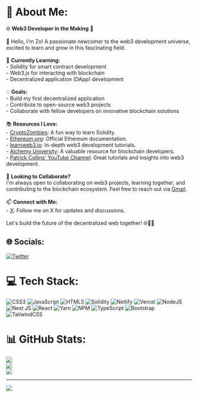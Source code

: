 # 💫 About Me:
🌐 **Web3 Developer in the Making** 🚀<br><br>👋 Hello, I'm Zo! A passionate newcomer to the web3 development universe, excited to learn and grow in this fascinating field.<br><br>🧠 **Currently Learning:**<br>- Solidity for smart contract development<br>- Web3.js for interacting with blockchain<br>- Decentralized application (DApp) development<br><br>💡 **Goals:**<br>- Build my first decentralized application<br>- Contribute to open-source web3 projects<br>- Collaborate with fellow developers on innovative blockchain solutions<br><br>📚 **Resources I Love:**<br>- [CryptoZombies](https://cryptozombies.io/): A fun way to learn Solidity.<br>- [Ethereum.org](https://ethereum.org/): Official Ethereum documentation.<br>- [learnweb3.io](https://learnweb3.io/): In-depth web3 development tutorials.<br>- [Alchemy University](https://alchemy.com/): A valuable resource for blockchain developers.<br>- [Patrick Collins' YouTube Channel](https://www.youtube.com/@PatrickAlphaC): Great tutorials and insights into web3 development.<br><br>🌟 **Looking to Collaborate?**<br>I'm always open to collaborating on web3 projects, learning together, and contributing to the blockchain ecosystem. Feel free to reach out via [Gmail](mailto:zo.lyons@gmail.com).<br><br>📫 **Connect with Me:**<br>- [X](https://x.com): Follow me on X for updates and discussions.<br><br>Let's build the future of the decentralized web together! 🌐🔗🚀


## 🌐 Socials:
[![Twitter](https://img.shields.io/badge/Twitter-%231DA1F2.svg?logo=Twitter&logoColor=white)](https://twitter.com/ZoLyons) 

# 💻 Tech Stack:
![CSS3](https://img.shields.io/badge/css3-%231572B6.svg?style=plastic&logo=css3&logoColor=white) ![JavaScript](https://img.shields.io/badge/javascript-%23323330.svg?style=plastic&logo=javascript&logoColor=%23F7DF1E) ![HTML5](https://img.shields.io/badge/html5-%23E34F26.svg?style=plastic&logo=html5&logoColor=white) ![Solidity](https://img.shields.io/badge/Solidity-%23363636.svg?style=plastic&logo=solidity&logoColor=white) ![Netlify](https://img.shields.io/badge/netlify-%23000000.svg?style=plastic&logo=netlify&logoColor=#00C7B7) ![Vercel](https://img.shields.io/badge/vercel-%23000000.svg?style=plastic&logo=vercel&logoColor=white) ![NodeJS](https://img.shields.io/badge/node.js-6DA55F?style=plastic&logo=node.js&logoColor=white) ![Next JS](https://img.shields.io/badge/Next-black?style=plastic&logo=next.js&logoColor=white) ![React](https://img.shields.io/badge/react-%2320232a.svg?style=plastic&logo=react&logoColor=%2361DAFB) ![Yarn](https://img.shields.io/badge/yarn-%232C8EBB.svg?style=plastic&logo=yarn&logoColor=white) ![NPM](https://img.shields.io/badge/NPM-%23000000.svg?style=plastic&logo=npm&logoColor=white) ![TypeScript](https://img.shields.io/badge/typescript-%23007ACC.svg?style=plastic&logo=typescript&logoColor=white) ![Bootstrap](https://img.shields.io/badge/bootstrap-%23563D7C.svg?style=plastic&logo=bootstrap&logoColor=white) ![TailwindCSS](https://img.shields.io/badge/tailwindcss-%2338B2AC.svg?style=plastic&logo=tailwind-css&logoColor=white)
# 📊 GitHub Stats:
![](https://github-readme-stats.vercel.app/api?username=Zo-L&theme=dark&hide_border=false&include_all_commits=true&count_private=true)<br/>
![](https://github-readme-streak-stats.herokuapp.com/?user=Zo-L&theme=dark&hide_border=false)<br/>
![](https://github-readme-stats.vercel.app/api/top-langs/?username=Zo-L&theme=dark&hide_border=false&include_all_commits=true&count_private=true&layout=compact)

---
[![](https://visitcount.itsvg.in/api?id=Zo-L&icon=2&color=0)](https://visitcount.itsvg.in)

<!-- Proudly created with GPRM ( https://gprm.itsvg.in ) -->
